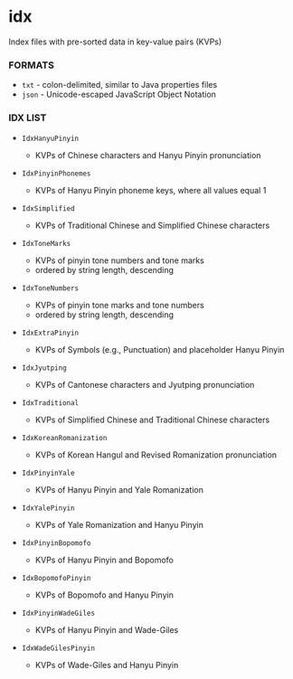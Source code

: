 idx
===

Index files with pre-sorted data in key-value pairs (KVPs)

### FORMATS ###

+ `txt` - colon-delimited, similar to Java properties files
+ `json` - Unicode-escaped JavaScript Object Notation 


### IDX LIST ###

+ `IdxHanyuPinyin`
  + KVPs of Chinese characters and Hanyu Pinyin pronunciation

+ `IdxPinyinPhonemes`
  + KVPs of Hanyu Pinyin phoneme keys, where all values equal 1
  
+ `IdxSimplified`
  + KVPs of Traditional Chinese and Simplified Chinese characters
  
+ `IdxToneMarks`
  + KVPs of pinyin tone numbers and tone marks
  + ordered by string length, descending
  
+ `IdxToneNumbers`
  + KVPs of pinyin tone marks and tone numbers
  + ordered by string length, descending

+ `IdxExtraPinyin`
  + KVPs of Symbols (e.g., Punctuation) and placeholder Hanyu Pinyin

+ `IdxJyutping`
  + KVPs of Cantonese characters and Jyutping pronunciation

+ `IdxTraditional`
  + KVPs of Simplified Chinese and Traditional Chinese characters

+ `IdxKoreanRomanization`
  + KVPs of Korean Hangul and Revised Romanization pronunciation  

+ `IdxPinyinYale`
  + KVPs of Hanyu Pinyin and Yale Romanization  

+ `IdxYalePinyin`
  + KVPs of Yale Romanization and Hanyu Pinyin

+ `IdxPinyinBopomofo`
  + KVPs of Hanyu Pinyin and Bopomofo 

+ `IdxBopomofoPinyin`
  + KVPs of Bopomofo and Hanyu Pinyin

+ `IdxPinyinWadeGiles`
  + KVPs of Hanyu Pinyin and Wade-Giles  

+ `IdxWadeGilesPinyin`
  + KVPs of Wade-Giles and Hanyu Pinyin  